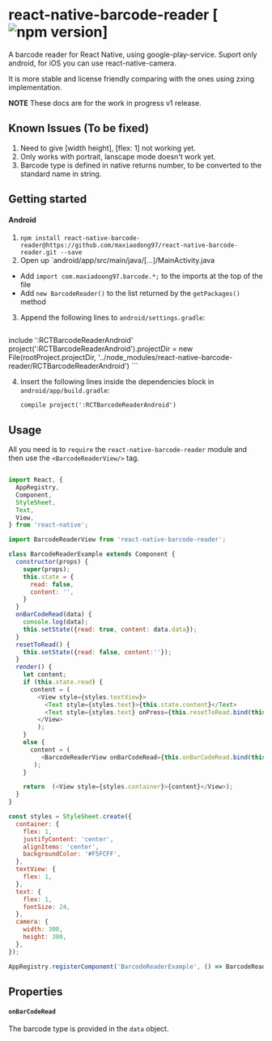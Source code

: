 # react-native-barcode-reader [![npm version](https://badge.fury.io/js/react-native-barcode-reader.svg)]

A barcode reader for React Native, using google-play-service. 
Suport only android, for iOS you can use react-native-camera.

It is more stable and license friendly comparing with the ones using zxing implementation. 

**NOTE** These docs are for the work in progress v1 release. 

## Known Issues (To be fixed)
1. Need to give [width height], [flex: 1] not working yet.
2. Only works with portrait, lanscape mode doesn't work yet.
3. Barcode type is defined in native returns number, to be converted to the standard name in string.

## Getting started
#### Android
1. `npm install react-native-barcode-reader@https://github.com/maxiaodong97/react-native-barcode-reader.git --save`
2. Open up `android/app/src/main/java/[...]/MainActivity.java
  - Add `import com.maxiadoong97.barcode.*;` to the imports at the top of the file
  - Add `new BarcodeReader()` to the list returned by the `getPackages()` method

3. Append the following lines to `android/settings.gradle`:

	```
include ':RCTBarcodeReaderAndroid'
project(':RCTBarcodeReaderAndroid').projectDir = new File(rootProject.projectDir, '../node_modules/react-native-barcode-reader/RCTBarcodeReaderAndroid')
	```

4. Insert the following lines inside the dependencies block in `android/app/build.gradle`:

	```
    compile project(':RCTBarcodeReaderAndroid')
	```

## Usage

All you need is to `require` the `react-native-barcode-reader` module and then use the
`<BarcodeReaderView/>` tag.

```javascript

import React, {
  AppRegistry,
  Component,
  StyleSheet,
  Text,
  View,
} from 'react-native';

import BarcodeReaderView from 'react-native-barcode-reader';

class BarcodeReaderExample extends Component {
  constructor(props) {
    super(props);
    this.state = {
      read: false,
      content: '',
    }
  }
  onBarCodeRead(data) {
    console.log(data);
    this.setState({read: true, content: data.data});
  }
  resetToRead() {
    this.setState({read: false, content:''});
  }
  render() {
    let content;
    if (this.state.read) {
      content = (
        <View style={styles.textView}>
          <Text style={styles.text}>{this.state.content}</Text>
          <Text style={styles.text} onPress={this.resetToRead.bind(this)}>Press to try again?</Text>
        </View>
        );
    }
    else {
      content = (
         <BarcodeReaderView onBarCodeRead={this.onBarCodeRead.bind(this)} style={styles.camera}/>
       );
    }

    return  (<View style={styles.container}>{content}</View>);
  }
}

const styles = StyleSheet.create({
  container: {
    flex: 1,
    justifyContent: 'center',
    alignItems: 'center',
    backgroundColor: '#F5FCFF',
  },
  textView: {
    flex: 1,
  },
  text: {
    flex: 1,
    fontSize: 24,
  },
  camera: {
    width: 300,
    height: 300,
  },
});

AppRegistry.registerComponent('BarcodeReaderExample', () => BarcodeReaderExample);


```

## Properties


#### `onBarCodeRead`

The barcode type is provided in the `data` object.
